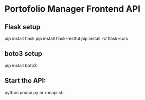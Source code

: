 # Portofolio Manager Frontend API
## Flask setup
pip install flask
pip install flask-restful
pip install -U flask-cors

## boto3 setup
pip install boto3

## Start the API:
python pmapi.py
or
runapi.sh